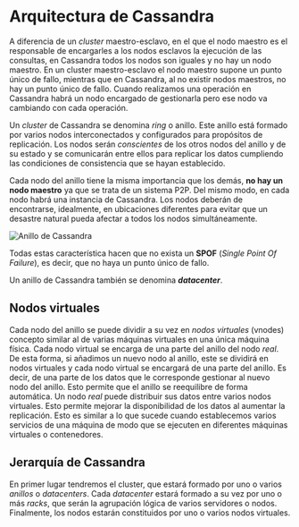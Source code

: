 # Arquitectura de Cassandra

A diferencia de un *cluster* maestro-esclavo, en el que el nodo maestro es el responsable de encargarles a los nodos esclavos la ejecución de las consultas, en Cassandra todos los nodos son iguales y no hay un nodo maestro. En un cluster maestro-esclavo el nodo maestro supone un punto único de fallo, mientras que en Cassandra, al no existir nodos maestros, no hay un punto único de fallo. Cuando realizamos una operación en Cassandra habrá un nodo encargado de gestionarla pero ese nodo va cambiando con cada operación.

Un *cluster* de Cassandra se denomina *ring* o anillo. Este anillo está formado por varios nodos interconectados y configurados para propósitos de replicación. Los nodos serán *conscientes* de los otros nodos del anillo y de su estado y se comunicarán entre ellos para replicar los datos cumpliendo las condiciones de consistencia que se hayan establecido.

Cada nodo del anillo tiene la misma importancia que los demás, **no hay un nodo maestro** ya que se trata de un sistema P2P. Del mismo modo, en cada nodo habrá una instancia de Cassandra. Los nodos deberán de encontrarse, idealmente, en ubicaciones diferentes para evitar que un desastre natural pueda afectar a todos los nodos simultáneamente.

![Anillo de Cassandra](../Imágenes/Anillo.svg)

Todas estas característica hacen que no exista un **SPOF** (*Single Point Of Failure*), es decir, que no haya un punto único de fallo.

Un anillo de Cassandra también se denomina ***datacenter***.

## Nodos virtuales

Cada nodo del anillo se puede dividir a su vez en *nodos virtuales* (vnodes) concepto similar al de varias máquinas virtuales en una única máquina física. Cada nodo virtual se encarga de una parte del anillo del nodo *real*. De esta forma, si añadimos un nuevo nodo al anillo, este se dividirá en nodos virtuales y cada nodo virtual se encargará de una parte del anillo. Es decir, de una parte de los datos que le corresponde gestionar al nuevo nodo del anillo. Esto permite que el anillo se reequilibre de forma automática. Un nodo *real* puede distribuir sus datos entre varios nodos virtuales. Esto permite mejorar la disponibilidad de los datos al aumentar la replicación. Esto es similar a lo que sucede cuando establecemos varios servicios de una máquina de modo que se ejecuten en diferentes máquinas virtuales o contenedores.

## Jerarquía de Cassandra

En primer lugar tendremos el cluster, que estará formado por uno o varios *anillos* o *datacenters*. Cada *datacenter* estará formado a su vez por uno o más *racks*, que serán la agrupación lógica de varios servidores o nodos. Finalmente, los nodos estarán constituidos por uno o varios nodos virtuales.
